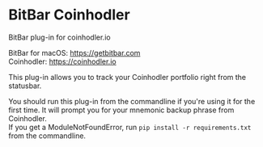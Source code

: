 # BitBar Coinhodler
BitBar plug-in for coinhodler.io

BitBar for macOS: https://getbitbar.com  
Coinhodler: https://coinhodler.io

This plug-in allows you to track your Coinhodler portfolio right from the statusbar.

You should run this plug-in from the commandline if you're using it for the first time.
It will prompt you for your mnemonic backup phrase from Coinhodler.  
If you get a ModuleNotFoundError, run `pip install -r requirements.txt` from the commandline.
